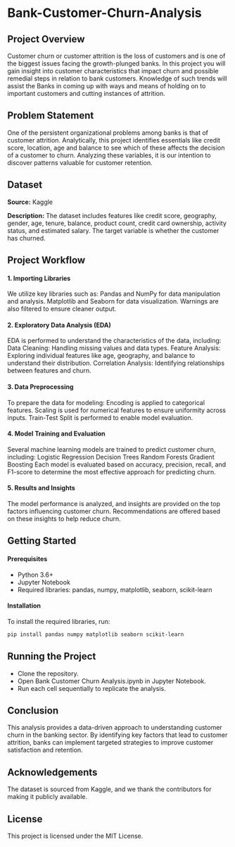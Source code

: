# Bank-Customer-Churn-Analysis

## Project Overview
Customer churn or customer attrition is the loss of customers and is one of the biggest issues facing the growth-plunged banks. In this project you will gain insight into customer characteristics that impact churn and possible remedial steps in relation to bank customers. Knowledge of such trends will assist the Banks in coming up with ways and means of holding on to important customers and cutting instances of attrition.

## Problem Statement
One of the persistent organizational problems among banks is that of customer attrition. Analytically, this project identifies essentials like credit score, location, age and balance to see which of these affects the decision of a customer to churn. Analyzing these variables, it is our intention to discover patterns valuable for customer retention.

## Dataset
**Source:**  Kaggle

**Description:** The dataset includes features like credit score, geography, gender, age, tenure, balance, product count, credit card ownership, activity status, and estimated salary. The target variable is whether the customer has churned.

## Project Workflow

#### **1. Importing Libraries**
We utilize key libraries such as:
Pandas and NumPy for data manipulation and analysis.
Matplotlib and Seaborn for data visualization.
Warnings are also filtered to ensure cleaner output.

#### **2. Exploratory Data Analysis (EDA)**
EDA is performed to understand the characteristics of the data, including:
Data Cleaning: Handling missing values and data types.
Feature Analysis: Exploring individual features like age, geography, and balance to understand their distribution.
Correlation Analysis: Identifying relationships between features and churn.

#### **3. Data Preprocessing**
To prepare the data for modeling:
Encoding is applied to categorical features.
Scaling is used for numerical features to ensure uniformity across inputs.
Train-Test Split is performed to enable model evaluation.

#### **4. Model Training and Evaluation**
Several machine learning models are trained to predict customer churn, including:
Logistic Regression
Decision Trees
Random Forests
Gradient Boosting
Each model is evaluated based on accuracy, precision, recall, and F1-score to determine the most effective approach for predicting churn.

#### **5. Results and Insights**
The model performance is analyzed, and insights are provided on the top factors influencing customer churn. Recommendations are offered based on these insights to help reduce churn.

## Getting Started

#### **Prerequisites**
- Python 3.6+
- Jupyter Notebook
- Required libraries: pandas, numpy, matplotlib, seaborn, scikit-learn

#### **Installation**
To install the required libraries, run:
```bash
pip install pandas numpy matplotlib seaborn scikit-learn
```

## Running the Project

- Clone the repository.
- Open Bank Customer Churn Analysis.ipynb in Jupyter Notebook.
- Run each cell sequentially to replicate the analysis.

## Conclusion
This analysis provides a data-driven approach to understanding customer churn in the banking sector. By identifying key factors that lead to customer attrition, banks can implement targeted strategies to improve customer satisfaction and retention.

## Acknowledgements
The dataset is sourced from Kaggle, and we thank the contributors for making it publicly available.

## License
This project is licensed under the MIT License.

